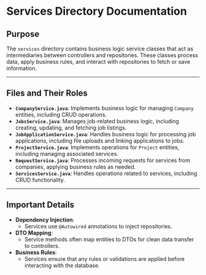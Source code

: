 # Services Directory Documentation

## Purpose
The `services` directory contains business logic service classes that act as intermediaries between controllers and repositories. These classes process data, apply business rules, and interact with repositories to fetch or save information.

---

## Files and Their Roles
- **`CompanyService.java`**: Implements business logic for managing `Company` entities, including CRUD operations.
- **`JobsService.java`**: Manages job-related business logic, including creating, updating, and fetching job listings.
- **`JobApplicationService.java`**: Handles business logic for processing job applications, including file uploads and linking applications to jobs.
- **`ProjectService.java`**: Implements operations for `Project` entities, including managing associated services.
- **`RequestService.java`**: Processes incoming requests for services from companies, applying business rules as needed.
- **`ServicesService.java`**: Handles operations related to services, including CRUD functionality.

---

## Important Details
- **Dependency Injection**:
    - Services use `@Autowired` annotations to inject repositories.
- **DTO Mapping**:
    - Service methods often map entities to DTOs for clean data transfer to controllers.
- **Business Rules**:
    - Services ensure that any rules or validations are applied before interacting with the database.
